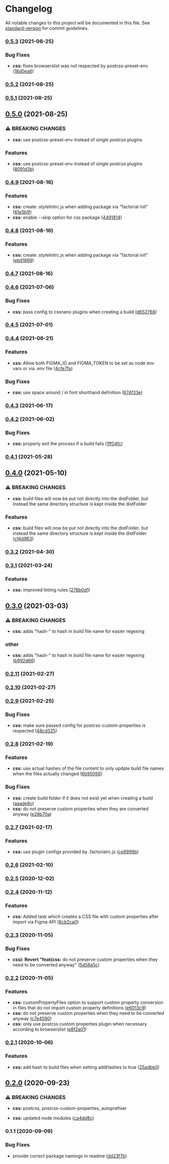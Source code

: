 # Changelog

All notable changes to this project will be documented in this file. See [standard-version](https://github.com/conventional-changelog/standard-version) for commit guidelines.

### [0.5.3](https://github.com/factorial-io/fstack/compare/css/v0.5.2...css/v0.5.3) (2021-08-25)


### Bug Fixes

* **css:** fixes browserslist was not respected by postcss-preset-env ([18d0ea6](https://github.com/factorial-io/fstack/commit/18d0ea68d374061d3f5d5fbc63044503fc16752e))

### [0.5.2](https://github.com/factorial-io/fstack/compare/css/v0.5.1...css/v0.5.2) (2021-08-25)

### [0.5.1](https://github.com/factorial-io/fstack/compare/css/v0.5.0...css/v0.5.1) (2021-08-25)

## [0.5.0](https://github.com/factorial-io/fstack/compare/css/v0.4.9...css/v0.5.0) (2021-08-25)


### ⚠ BREAKING CHANGES

* **css:** use postcss-preset-env instead of single postcss plugins

### Features

* **css:** use postcss-preset-env instead of single postcss plugins ([8091d3b](https://github.com/factorial-io/fstack/commit/8091d3b4e1f1782e8848b99953f48cd14c307464))

### [0.4.9](https://github.com/factorial-io/fstack/compare/css/v0.4.7...css/v0.4.9) (2021-08-16)


### Features

* **css:** create .stylelintrc.js when adding package via "factorial init" ([61e5b1f](https://github.com/factorial-io/fstack/commit/61e5b1fae8c9587e6527923f24382f629eaa67df))
* **css:** enable --skip option for css package ([4491814](https://github.com/factorial-io/fstack/commit/4491814002a8cc6c1611751200bea9760df996b0))

### [0.4.8](https://github.com/factorial-io/fstack/compare/css/v0.4.7...css/v0.4.8) (2021-08-16)


### Features

* **css:** create .stylelintrc.js when adding package via "factorial init" ([ebd1869](https://github.com/factorial-io/fstack/commit/ebd1869c65364c13c47bbdbc092f48abdc2ee7b0))

### [0.4.7](https://github.com/factorial-io/fstack/compare/css/v0.4.6...css/v0.4.7) (2021-08-16)

### [0.4.6](https://github.com/factorial-io/fstack/compare/css/v0.4.5...css/v0.4.6) (2021-07-06)


### Bug Fixes

* **css:** pass config to cssnano plugins when creating a build ([d652768](https://github.com/factorial-io/fstack/commit/d6527686f31c075623d00994b0d7eed9c8c7c5c6))

### [0.4.5](https://github.com/factorial-io/fstack/compare/css/v0.4.4...css/v0.4.5) (2021-07-01)

### [0.4.4](https://github.com/factorial-io/fstack/compare/css/v0.4.3...css/v0.4.4) (2021-06-21)


### Features

* **css:** Allow both FIGMA_ID and FIGMA_TOKEN to be set as node env vars or via .env file ([4cfe7fa](https://github.com/factorial-io/fstack/commit/4cfe7fa27b895b84aebabe268ce0379e003c8aab))


### Bug Fixes

* **css:** use space around / in font shorthand definition ([674f33e](https://github.com/factorial-io/fstack/commit/674f33e7b15d9dfe287d59df442c0589659276ae))

### [0.4.3](https://github.com/factorial-io/fstack/compare/css/v0.4.2...css/v0.4.3) (2021-06-17)

### [0.4.2](https://github.com/factorial-io/fstack/compare/css/v0.4.1...css/v0.4.2) (2021-06-02)


### Bug Fixes

* **css:** properly exit the process if a build fails ([1ff04fc](https://github.com/factorial-io/fstack/commit/1ff04fc44d17909146326921474327b3d5a10276))

### [0.4.1](https://github.com/factorial-io/fstack/compare/css/v0.4.0...css/v0.4.1) (2021-05-28)

## [0.4.0](https://github.com/factorial-io/fstack/compare/css/v0.3.2...css/v0.4.0) (2021-05-10)


### ⚠ BREAKING CHANGES

* **css:** build files will now be put not directly into the distFolder, but instead the same directory structure is kept inside the distFolder

### Features

* **css:** build files will now be put not directly into the distFolder, but instead the same directory structure is kept inside the distFolder ([cf4d963](https://github.com/factorial-io/fstack/commit/cf4d96377f2e3433b5bf767e32c53532f63bf6c7))

### [0.3.2](https://github.com/factorial-io/fstack/compare/css/v0.3.1...css/v0.3.2) (2021-04-30)

### [0.3.1](https://github.com/factorial-io/fstack/compare/css/v0.3.0...css/v0.3.1) (2021-03-24)


### Features

* **css:** improved linting rules ([278b0d1](https://github.com/factorial-io/fstack/commit/278b0d1266d89e0ae1a76990cc58ab1aef059576))

## [0.3.0](https://github.com/factorial-io/fstack/compare/css/v0.2.11...css/v0.3.0) (2021-03-03)


### ⚠ BREAKING CHANGES

* **css:** adds "hash-" to hash in build file name for easier regexing

### other

* **css:** adds "hash-" to hash in build file name for easier regexing ([b992d66](https://github.com/factorial-io/fstack/commit/b992d662bfb7bc54e626eaba206f821c77a69809))

### [0.2.11](https://github.com/factorial-io/fstack/compare/css/v0.2.10...css/v0.2.11) (2021-02-27)

### [0.2.10](https://github.com/factorial-io/fstack/compare/css/v0.2.9...css/v0.2.10) (2021-02-27)

### [0.2.9](https://github.com/factorial-io/fstack/compare/css/v0.2.8...css/v0.2.9) (2021-02-25)


### Bug Fixes

* **css:** make sure passed config for postcss-custom-properties is respected ([48cd325](https://github.com/factorial-io/fstack/commit/48cd325354321aa41a476aaabc6e221bbd68f5be))

### [0.2.8](https://github.com/factorial-io/fstack/compare/css/v0.2.7...css/v0.2.8) (2021-02-19)


### Features

* **css:** use actual hashes of the file content to only update build file names when the files actually changed ([6b95056](https://github.com/factorial-io/fstack/commit/6b950563fb7afc16b0754002a89b393cad1bd4d2))


### Bug Fixes

* **css:** create build folder if it does not exist yet when creating a build ([aaade8c](https://github.com/factorial-io/fstack/commit/aaade8c99c3cdd8c475f976a902121e5413c5710))
* **css:** do not preserve custom properties when they are converted anyway ([e28b70a](https://github.com/factorial-io/fstack/commit/e28b70afb2547c92a653be8b892029441255b117))

### [0.2.7](https://github.com/factorial-io/fstack/compare/css/v0.2.5...css/v0.2.7) (2021-02-17)


### Features

* **css:** use plugin configs provided by .factorialrc.js ([ce8999b](https://github.com/factorial-io/fstack/commit/ce8999b532149ff059dba61ed985ae3e20a12ede))

### [0.2.6](https://github.com/factorial-io/fstack/compare/css/v0.2.5...css/v0.2.6) (2021-02-10)

### [0.2.5](https://github.com/factorial-io/fstack/compare/css/v0.2.4...css/v0.2.5) (2020-12-02)

### [0.2.4](https://github.com/factorial-io/fstack/compare/css/v0.2.3...css/v0.2.4) (2020-11-12)


### Features

* **css:** Added task which creates a CSS file with custom properties after import via Figma API ([8cb2ca0](https://github.com/factorial-io/fstack/commit/8cb2ca0dad0e1bad6b5fbce4b151ff5f7904c0a9))

### [0.2.3](https://github.com/factorial-io/fstack/compare/css/v0.2.2...css/v0.2.3) (2020-11-05)


### Bug Fixes

* **css): Revert "feat(css:** do not preserve custom properties when they need to be converted anyway" ([5d58a5c](https://github.com/factorial-io/fstack/commit/5d58a5c4b16646d81eb4f22ced5fc32d28600799))

### [0.2.2](https://github.com/factorial-io/fstack/compare/css/v0.2.1...css/v0.2.2) (2020-11-05)


### Features

* **css:** customPropertyFiles option to support custom property conversion in files that do not import custom property definitions ([e6013c9](https://github.com/factorial-io/fstack/commit/e6013c9bd6e8b77a89a6b4de3b70e4f9e24e6907))
* **css:** do not preserve custom properties when they need to be converted anyway ([c7e4590](https://github.com/factorial-io/fstack/commit/c7e45907072c2c9d61ceb183f91c6f411568fbc8))
* **css:** only use postcss custom properties plugin when necessary according to browserslist ([e8f2a01](https://github.com/factorial-io/fstack/commit/e8f2a01ee6721c3b2f83699569c967e553fcc446))

### [0.2.1](https://github.com/factorial-io/fstack/compare/css/v0.2.0...css/v0.2.1) (2020-10-06)


### Features

* **css:** add hash to build files when setting addHashes to true ([25adbe0](https://github.com/factorial-io/fstack/commit/25adbe0f3f25b53983669a9ef385b7dfde63a54c))

## [0.2.0](https://github.com/factorial-io/fstack/compare/css/v0.1.1...css/v0.2.0) (2020-09-23)


### ⚠ BREAKING CHANGES

* **css:** postcss, postcss-custom-properties, autoprefixer

* **css:** updated node modules ([ca4dd8c](https://github.com/factorial-io/fstack/commit/ca4dd8c6541b270c1cbff39ab50035d0d5b4b68d))

### 0.1.1 (2020-09-09)


### Bug Fixes

* provide correct package namings in readme ([dd23f7b](https://github.com/factorial-io/fstack/commit/dd23f7b32534dba5600559d8b1355113a4509a8d))
